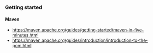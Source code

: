 ### Getting started

#### Maven
- https://maven.apache.org/guides/getting-started/maven-in-five-minutes.html
- https://maven.apache.org/guides/introduction/introduction-to-the-pom.html

